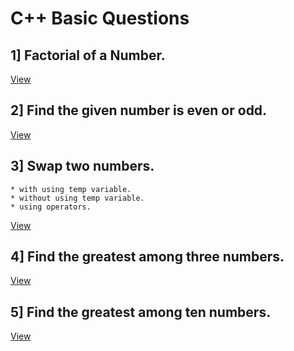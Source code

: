 # C++ Basic Questions

## 1] Factorial of a Number.

[View](https://github.com/ayushrwork/cpp-questions/blob/master/factorail.cpp)

## 2] Find the given number is even or odd.

[View](https://github.com/ayushrwork/cpp-questions/blob/master/evenorodd.cpp)

## 3] Swap two numbers.

    * with using temp variable.
    * without using temp variable.
    * using operators.

[View](https://github.com/ayushrwork/cpp-questions/blob/master/swapnumber.cpp)

## 4] Find the greatest among three numbers.

[View](https://github.com/ayushrwork/cpp-questions/blob/master/greatestin3.cpp)

## 5] Find the greatest among ten numbers.

[View](https://github.com/ayushrwork/cpp-questions/blob/master/greatestin10.cpp)

